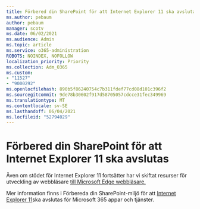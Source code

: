 ```yaml
---
title: Förbered din SharePoint för att Internet Explorer 11 ska avslutas
ms.author: pebaum
author: pebaum
manager: scotv
ms.date: 06/02/2021
ms.audience: Admin
ms.topic: article
ms.service: o365-administration
ROBOTS: NOINDEX, NOFOLLOW
localization_priority: Priority
ms.collection: Adm_O365
ms.custom:
- "11527"
- "9000292"
ms.openlocfilehash: 890b5f86240754c7b311fdef77cd08d101c396f2
ms.sourcegitcommit: 9de78b30602f917d58705057cdcce31fec349969
ms.translationtype: MT
ms.contentlocale: sv-SE
ms.lasthandoff: 06/04/2021
ms.locfileid: "52794029"
---
```

# <a name="prepare-your-sharepoint-environment-for-the-retirement-of-internet-explorer-11"></a>Förbered din SharePoint för att Internet Explorer 11 ska avslutas

Även om stödet för Internet Explorer 11 fortsätter har vi skiftat resurser för utveckling av webbläsare [till Microsoft Edge webbläsare.](https://www.microsoft.com/edge/business) 

Mer information finns i Förbereda din SharePoint-miljö för att [Internet Explorer 11](/sharepoint/prepare-ie11)ska avslutas för Microsoft 365 appar och tjänster.

